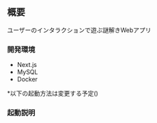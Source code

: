 ## 概要
ユーザーのインタラクションで遊ぶ謎解きWebアプリ


### 開発環境
- Next.js
- MySQL
- Docker

*以下の起動方法は変更する予定()

### 起動説明

